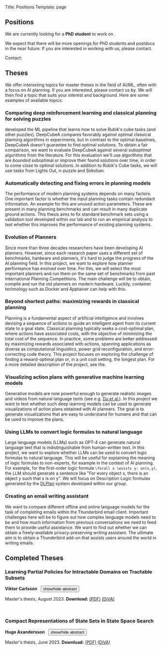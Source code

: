 Title: Positions
Template: page

## Positions

We are currently looking for a **PhD student** to work on .

We expect that there will be more openings for PhD students and postdocs in the near future. If you are interested in working with us, please contact.

Contact: 

## Theses

We offer interesting topics for master theses in the field of AI/ML, often with a focus
on AI planning. If you are interested, please contact us by. We will then find a topic that suits your
interest and background. Here are some examples of available topics:

### Comparing deep reinforcement learning and classical planning for solving puzzles


developed the ML pipeline
 that learns how to
solve Rubik's cube tasks (and other puzzles). DeepCubeA compares favorably
against optimal classical planning algorithms in experiments, but in contrast to
the optimal baselines, DeepCubeA doesn't guarantee to find optimal solutions. To
obtain a fair comparison, we want to evaluate DeepCubeA against several
*suboptimal* algorithms from the literature. For this evaluation we'll use
algorithms that are *bounded* suboptimal or improve their found solutions over
time, in order to come close to optimal solutions. In addition to Rubik's Cube
tasks, we will use tasks from Lights Out, n-puzzle and Sokoban.

### Automatically detecting and fixing errors in planning models

The performance of modern planning systems depends on many factors.
One important factor is whether the input planning tasks contain redundant information.
An example for this are unused action parameters. These are present
in many planning benchmarks and can result in many duplicate ground actions.
This thesis aims to fix standard benchmark sets using a validation tool developed within our lab and to run an
empirical analysis to test whether this improves the performance of existing planning systems.

### Evolution of Planners

Since more than three decades researchers have been developing AI planners.
However, since each research paper uses a different set of benchmarks, hardware
and planners, it's hard to judge the progress of the AI planning field. In this
project, we want to explore how planner performance has evolved over time. For
this, we will select the most important planners and run them on the same set of
benchmarks from past International Planning Competitions. The main challenge
will be to obtain, compile and run the old planners on modern hardware. Luckily,
container technology such as Docker and Apptainer can help with this.

### Beyond shortest paths: maximizing rewards in classical planning

Planning is a fundamental aspect of artificial intelligence and involves devising
a sequence of actions to guide an intelligent agent from its current state to a
goal state. Classical planning typically seeks a cost-optimal plan, where actions
have associated costs, with the objective of minimizing the total cost of the
sequence. In practice, some problems are better addressed by maximizing
rewards associated with actions, spanning applications as diverse as computational
linguistics, power grid reconfiguration, and error-correcting code theory.
This project focuses on exploring the challenge of finding a reward-optimal plan or,
in a unit cost setting, the longest plan. For a more detailed description of the
project, see the.

### Visualizing action plans with generative machine learning models

Generative models are now powerful enough to generate realistic images and
videos from natural language texts (see e.g. [Du et
al.](http://arxiv.org/abs/2302.00111)). In this project we want to test whether
such deep learning models can be used to generate visualizations of action plans
obtained with AI planners. The goal is to generate visualizations that are easy
to understand for humans and that can be used to improve the plans.

### Using LLMs to convert logic formulas to natural language

Large language models (LLMs) such as GPT-4 can generate natural language text
that is indistinguishable from human-written text. In this project, we want to
explore whether LLMs can be used to convert logic formulas to natural language.
This will be useful for explaining the meaning of logic formulas to non-experts,
for example in the context of AI planning. For example, for the first-order
logic formula `\forall x \exists y: on(x,y)`, the LLM should generate a sentence
like "For every object x, there is an object y such that x is on y". We will
focus on Description Logic formulas generated by the
[DLPlan](https://github.com/rleap-project/dlplan/) system developed within our
group.

### Creating an email writing assistant

We want to compare different offline and online language models for the task of
completing emails within the Thunderbird email client. Important challenges here
will be to figure out how complex language models need to be and how much
information from previous conversations we need to feed them to provide useful
assistance. We want to find out whether we can obtain a freely-available
privacy-preserving writing assistant. The ultimate aim is to obtain a
Thunderbird add-on that assists users around the world in writing emails.

## Completed Theses

<script>
function toggleVisibility(id) {
  var element = document.getElementById(id);
  if (element.style.display === 'none') {
    element.style.display = 'block';
  } else {
    element.style.display = 'none';
  }
}
</script>

### Learning Partial Policies for Intractable Domains on Tractable Subsets
<strong>Viktor Carlsson</strong>&nbsp;&nbsp;
<button class="btn btn-outline-primary" onclick="toggleVisibility('abstract viktor carlsson')">show/hide abstract</button>

Master's thesis, August 2023. <strong>Download:</strong> [(PDF)](https://liu.diva-portal.org/smash/get/diva2:1796742/FULLTEXT01.pdf) [(DiVA)](https://urn.kb.se/resolve?urn=urn:nbn:se:liu:diva-197755)

<div id="abstract viktor carlsson" style="display: none;">
An important objective in generalized planning is to find general strategies that allow for efficiently finding a goal-achieving action sequence for any given planning problem from a class of problems over a common domain. Assuming that P != NP, such strategies do not exist in NP-hard, also referred to as intractable, classes of problems. However, partial strategies can be used to guide the search towards the goal. Partial strategies are challenging to find because they tend to overfit the training data. In this work, an intractable class of problems was simplified in such a way that the resulting class of problems became tractable and permitted finding a general strategy. These strategies only efficiently solve the simplified class of problems. However, these strategies are very compact and easy to understand. The general strategies are partial strategies for the respective intractable class of problems. In the experiments, it was shown that the partial strategies provide strong guidance for efficiently solving the intractable class of problems but without guarantees for efficiency. This work considers two classes of NP-hard problems: a version of a traveling salesperson and the Nurikabe puzzle. The problem of finding simplified versions of a class of problems is challenging and needs to be addressed in the literature.
</div><br>


### Compact Representations of State Sets in State Space Search
<strong>Hugo Axandersson</strong>&nbsp;&nbsp;
<button class="btn btn-outline-primary" onclick="toggleVisibility('abstract hugo axandersson')">show/hide abstract</button>

Master's thesis, June 2023. <strong>Download:</strong> [(PDF)](https://www.diva-portal.org/smash/get/diva2:1796490/FULLTEXT01.pdf) [(DiVA)](https://urn.kb.se/resolve?urn=urn:nbn:se:liu:diva-197744)

<div id="abstract hugo axandersson" style="display: none;">
Modern day technological advancements are moving at a rapid pace. In the field of Artificial Intelligence, algorithms are becoming ever faster and process larger amounts of data. These fast algorithms call for data structures that can store this processed data compactly. This premise also holds true in the AI subfield of planning. In the common planning approach of state space search, found states are memorized as to not unnecessarily revisit them. Research has put a big focus on improving the speed of state space searches which in turn leads to a lot of states being stored. A crucial bottleneck then occurs when memory runs out due to storing these large amounts of states. This is where this project, with its exploration of compact state set representations, comes into the picture.</p>

<p>This project's focus is on exploring memory usage for planning by state space search. More specifically, the project investigates compact state set representations for an A* state space search's closed- and open lists. It was hypothesized that the closed list would be the larger of the two which is why a focus was put on testing compact representations of that state set. Results from this project confirm this hypothesis as it is shown that the closed list is the largest and most critical of the two (although the differences between the two become increasingly small for strong heuristics).</p>

<p>Four different state set representations were tested for use as closed lists in an A* algorithm: Level-Ordered Edge Sequences (LOES), compressed LOES (cLOES), Binary Decision Diagram (BDD) and an explicit representation. A primary focus was put on exploring the LOES data structure because of the limited amount of research done on the data structure. Explicit representation was used as the main point of comparison with it being a very commonly used standard in state space search.</p>

<p>The results from this project show that LOES managed to lower memory usage significantly for large tasks when compared to the explicit representation. The lower memory usage did, however, come at the cost of speed with LOES being noticeably slower. Although less drastic, the same differences could be seen when comparing LOES to its compressed version, cLOES. Out of all the tested state set representations, cLOES was shown to be the most compact but also the slowest. Moreover, the results indicated that, even if most tasks didn't benefit from the additional compression provided by cLOES in comparison to normal LOES, the tasks that did, benefited a lot. Lastly, the BDD data structure gave more inconclusive results. The poor BDD results were seemingly caused by an unfit implementation for the closed list use case. The results did, however, suggest that BDD was faster but less compact than LOES for large tasks.</p>

<p>The different closed list state set representations were also tested with four different heuristics: blind, max, CEGAR and Merge-and-Shrink heuristic. A takeaway from these tests was that stronger heuristics resulted in fewer states being stored in the open- and closed list. Moreover, the closed states made up a smaller portion of the total amount states for the stronger heuristics. This smaller number of stored closed states made, as a consequence, the differences between the tested state set representations less pronounced. For large tasks, however, the closed list did get big enough to experience the effect of the efficient closed list implementations.</p>

<p>Conclusively, LOES and cLOES proved strong replacements to explicit representation. Especially in use cases where compactness is more critical than speed such as in embedded systems. Additionally, even though strong heuristics lessened the effect of efficient state set representations, there are still notable advantages to be found for big tasks where the closed list grows large enough.</p>
</div><br>
